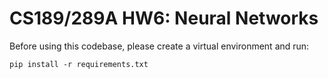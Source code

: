 # CS189/289A HW6: Neural Networks

Before using this codebase, please create a virtual environment and run:

`pip install -r requirements.txt`
